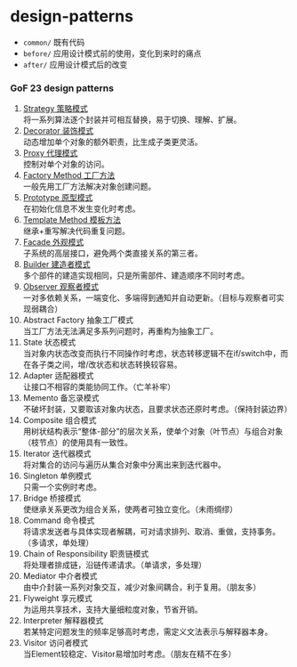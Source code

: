 # design-patterns

- `common/` 既有代码
- `before/` 应用设计模式前的使用，变化到来时的痛点
- `after/` 应用设计模式后的改变

### GoF 23 design patterns

1. [Strategy 策略模式](/src/main/java/com/lzhlyle/demo/design/pattern/gof/strategy)    
将一系列算法逐个封装并可相互替换，易于切换、理解、扩展。
2. [Decorator 装饰模式](/src/main/java/com/lzhlyle/demo/design/pattern/gof/decorator)    
动态增加单个对象的额外职责，比生成子类更灵活。
3. [Proxy 代理模式](/src/main/java/com/lzhlyle/demo/design/pattern/gof/proxy)    
控制对单个对象的访问。
4. [Factory Method 工厂方法](/src/main/java/com/lzhlyle/demo/design/pattern/gof/factoryMethod)    
一般先用工厂方法解决对象创建问题。
5. [Prototype 原型模式](/src/main/java/com/lzhlyle/demo/design/pattern/gof/prototype)     
在初始化信息不发生变化时考虑。
6. [Template Method 模板方法](/src/main/java/com/lzhlyle/demo/design/pattern/gof/templateMethod)    
继承+重写解决代码重复问题。
7. [Facade 外观模式](/src/main/java/com/lzhlyle/demo/design/pattern/gof/facade)    
子系统的高层接口，避免两个类直接关系的第三者。
8. [Builder 建造者模式](/src/main/java/com/lzhlyle/demo/design/pattern/gof/builder)    
多个部件的建造实现相同，只是所需部件、建造顺序不同时考虑。
9. [Observer 观察者模式](/src/main/java/com/lzhlyle/demo/design/pattern/gof/observer)    
一对多依赖关系，一端变化、多端得到通知并自动更新。（目标与观察者可实现弱耦合）
10. Abstract Factory 抽象工厂模式    
当工厂方法无法满足多系列问题时，再重构为抽象工厂。
11. State 状态模式    
当对象内状态改变而执行不同操作时考虑，状态转移逻辑不在if/switch中，而在各子类之间，增/改状态和状态转换较容易。
12. Adapter 适配器模式    
让接口不相容的类能协同工作。（亡羊补牢）
13. Memento 备忘录模式    
不破坏封装，又要取该对象内状态，且要求状态还原时考虑。（保持封装边界）
14. Composite 组合模式    
用树状结构表示“整体-部分”的层次关系，使单个对象（叶节点）与组合对象（枝节点）的使用具有一致性。
15. Iterator 迭代器模式    
将对集合的访问与遍历从集合对象中分离出来到迭代器中。
16. Singleton 单例模式    
只需一个实例时考虑。
17. Bridge 桥接模式    
使继承关系更改为组合关系，使两者可独立变化。（未雨绸缪）
18. Command 命令模式    
将请求发送者与具体实现者解耦，可对请求排列、取消、重做，支持事务。（多请求，单处理）
19. Chain of Responsibility 职责链模式    
将处理者排成链，沿链传递请求。（单请求，多处理）
20. Mediator 中介者模式    
由中介封装一系列对象交互，减少对象间耦合，利于复用。（朋友多）
21. Flyweight 享元模式    
为运用共享技术，支持大量细粒度对象，节省开销。
22. Interpreter 解释器模式    
若某特定问题发生的频率足够高时考虑，需定义文法表示与解释器本身。
23. Visitor 访问者模式    
当Element较稳定、Visitor易增加时考虑。（朋友在精不在多）